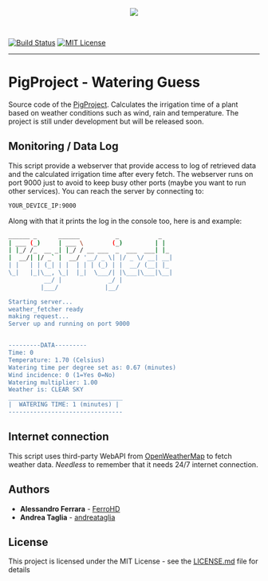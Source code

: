 ﻿<p align="center"><img src="https://user-images.githubusercontent.com/16491613/34329009-a2a5b4cc-e8f0-11e7-9f2c-5f3dd142605f.png"></p>
<br>

[![Build Status](https://travis-ci.org/ferrohd/PigProject---Watering-Guess.svg?branch=master)](https://travis-ci.org/FerroHD/PigProject---Watering-Guess) 
[
![MIT License](https://camo.githubusercontent.com/3ccf4c50a1576b0dd30b286717451fa56b783512/68747470733a2f2f696d672e736869656c64732e696f2f62616467652f4c6963656e73652d4d49542d79656c6c6f772e737667)](https://opensource.org/licenses/MIT)

----------

# PigProject - Watering Guess

Source code of the [PigProject](https://pigproject.tk/). Calculates the irrigation time of a plant based on weather conditions such as wind, rain and temperature. The project is still under development but will be released soon.

## Monitoring / Data Log

This script provide a webserver that provide access to log of retrieved data and the calculated irrigation time after every fetch. The webserver runs on port 9000 just to avoid to keep busy other ports (maybe you want to run other services). You can reach the server by connecting to:
```bash
YOUR_DEVICE_IP:9000
```
Along with that it prints the log in the console too, here is and example:
```bash
______ _      ______          _           _   
| ___ (_)     | ___ \        (_)         | |  
| |_/ /_  __ _| |_/ / __ ___  _  ___  ___| |_ 
|  __/| |/ _` |  __/ '__/ _ \| |/ _ \/ __| __|
| |   | | (_| | |  | | | (_) | |  __/ (__| |_ 
\_|   |_|\__, \_|  |_|  \___/| |\___|\___|\__|
          __/ |             _/ |              
         |___/             |__/               

Starting server...
weather_fetcher ready
making request...
Server up and running on port 9000


---------DATA---------
Time: 0
Temperature: 1.70 (Celsius)
Watering time per degree set as: 0.67 (minutes)
Wind incidence: 0 (1=Yes 0=No)
Watering multiplier: 1.00
Weather is: CLEAR SKY
________________________________
|  WATERING TIME: 1 (minutes) |
--------------------------------
```
## Internet connection

This script uses third-party WebAPI from [OpenWeatherMap](https://openweathermap.org/) to fetch weather data. *Needless* to remember that it needs 24/7 internet connection.

## Authors

* **Alessandro Ferrara**  - [FerroHD](https://github.com/FerroHD)
* **Andrea Taglia**  - [andreataglia](https://github.com/andreataglia)

## License

This project is licensed under the MIT License - see the [LICENSE.md](LICENSE.md) file for details
